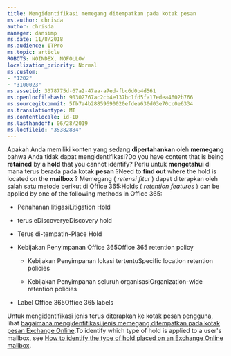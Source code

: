 ```yaml
---
title: Mengidentifikasi memegang ditempatkan pada kotak pesan
ms.author: chrisda
author: chrisda
manager: dansimp
ms.date: 11/8/2018
ms.audience: ITPro
ms.topic: article
ROBOTS: NOINDEX, NOFOLLOW
localization_priority: Normal
ms.custom:
- "1202"
- "3100023"
ms.assetid: 3378775d-67a2-47aa-a7ed-fbc6d0b4d561
ms.openlocfilehash: 90302767ac2cb4e137bc1fd5fa17edea4602b766
ms.sourcegitcommit: 5fb7a4b28859690020efdea630d03e70cc0e6334
ms.translationtype: MT
ms.contentlocale: id-ID
ms.lasthandoff: 06/28/2019
ms.locfileid: "35382884"
---
```

<span data-ttu-id="1216f-102">Apakah Anda memiliki konten yang sedang **dipertahankan** oleh **memegang** bahwa Anda tidak dapat mengidentifikasi?</span><span class="sxs-lookup"><span data-stu-id="1216f-102">Do you have content that is being **retained** by a **hold** that you cannot identify?</span></span> <span data-ttu-id="1216f-103">Perlu untuk **mengetahui** di mana terus berada pada kotak **pesan** ?</span><span class="sxs-lookup"><span data-stu-id="1216f-103">Need to **find out** where the hold is located on the **mailbox** ?</span></span> <span data-ttu-id="1216f-104">Memegang ( *retensi fitur* ) dapat diterapkan oleh salah satu metode berikut di Office 365:</span><span class="sxs-lookup"><span data-stu-id="1216f-104">Holds (  *retention features*  ) can be applied by one of the following methods in Office 365:</span></span>
  
- <span data-ttu-id="1216f-105">Penahanan litigasi</span><span class="sxs-lookup"><span data-stu-id="1216f-105">Litigation Hold</span></span>

- <span data-ttu-id="1216f-106">terus eDiscovery</span><span class="sxs-lookup"><span data-stu-id="1216f-106">eDiscovery hold</span></span>

- <span data-ttu-id="1216f-107">Terus di-tempat</span><span class="sxs-lookup"><span data-stu-id="1216f-107">In-Place Hold</span></span>

- <span data-ttu-id="1216f-108">Kebijakan Penyimpanan Office 365</span><span class="sxs-lookup"><span data-stu-id="1216f-108">Office 365 retention policy</span></span> 

  - <span data-ttu-id="1216f-109">Kebijakan Penyimpanan lokasi tertentu</span><span class="sxs-lookup"><span data-stu-id="1216f-109">Specific location retention policies</span></span>

  - <span data-ttu-id="1216f-110">Kebijakan Penyimpanan seluruh organisasi</span><span class="sxs-lookup"><span data-stu-id="1216f-110">Organization-wide retention policies</span></span>

- <span data-ttu-id="1216f-111">Label Office 365</span><span class="sxs-lookup"><span data-stu-id="1216f-111">Office 365 labels</span></span>

<span data-ttu-id="1216f-112">Untuk mengidentifikasi jenis terus diterapkan ke kotak pesan pengguna, lihat [bagaimana mengidentifikasi jenis memegang ditempatkan pada kotak pesan Exchange Online](https://docs.microsoft.com/office365/securitycompliance/identify-a-hold-on-an-exchange-online-mailbox).</span><span class="sxs-lookup"><span data-stu-id="1216f-112">To identify which type of hold is applied to a user's mailbox, see [How to identify the type of hold placed on an Exchange Online mailbox](https://docs.microsoft.com/office365/securitycompliance/identify-a-hold-on-an-exchange-online-mailbox).</span></span>
